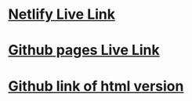 # [Netlify Live Link](https://w8-d4-hw-reactblog.netlify.app/)

# [Github pages Live Link](https://linnyv.github.io/Blog/)

# [Github link of html version](https://github.com/linnyv/Blog)
